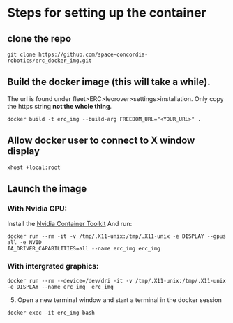 # Steps for setting up the container

## clone the repo 
```
git clone https://github.com/space-concordia-robotics/erc_docker_img.git
```

## Build the docker image (this will take a while). 
The url is found under fleet>ERC>leorover>settings>installation. Only copy the https string **not the whole thing**.
```
docker build -t erc_img --build-arg FREEDOM_URL="<YOUR_URL>" .
``` 

## Allow docker user to connect to X window display
```
xhost +local:root
```

## Launch the image 
### With Nvidia GPU:
Install the [Nvidia Container Toolkit](https://github.com/NVIDIA/nvidia-docker)
And run:
```
docker run --rm -it -v /tmp/.X11-unix:/tmp/.X11-unix -e DISPLAY --gpus all -e NVID
IA_DRIVER_CAPABILITIES=all --name erc_img erc_img
```

### With intergrated graphics:
```
docker run --rm --device=/dev/dri -it -v /tmp/.X11-unix:/tmp/.X11-unix -e DISPLAY --name erc_img  erc_img
```
5. Open a new terminal window and start a terminal in the docker session
```
docker exec -it erc_img bash
```

